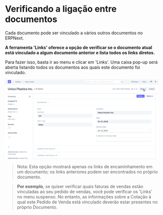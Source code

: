 # Verificando a ligação entre documentos



Cada documento pode ser vinculado a vários outros documentos no ERPNext.


**A ferramenta 'Links' oferece a opção de verificar se o documento atual está vinculado a algum documento anterior e lista todos os links diretos.**


Para fazer isso, basta ir ao menu e clicar em 'Links'. Uma caixa pop-up será aberta listando todos os documentos aos quais este documento foi vinculado.


![Verificando links de documentos](/files/using-document-links-1.gif)



> 
> Nota: Esta opção mostrará apenas os links de encaminhamento em um documento; os links anteriores podem ser encontrados no próprio documento.
> 
> 
> 



> 
> **Por exemplo**, se quiser verificar quais faturas de vendas estão vinculadas ao seu pedido de vendas, você pode verificar os 'Links' no menu suspenso. No entanto, as informações sobre a Cotação à qual este Pedido de Venda está vinculado deverão estar presentes no próprio Documento.
> 
> 
> 




